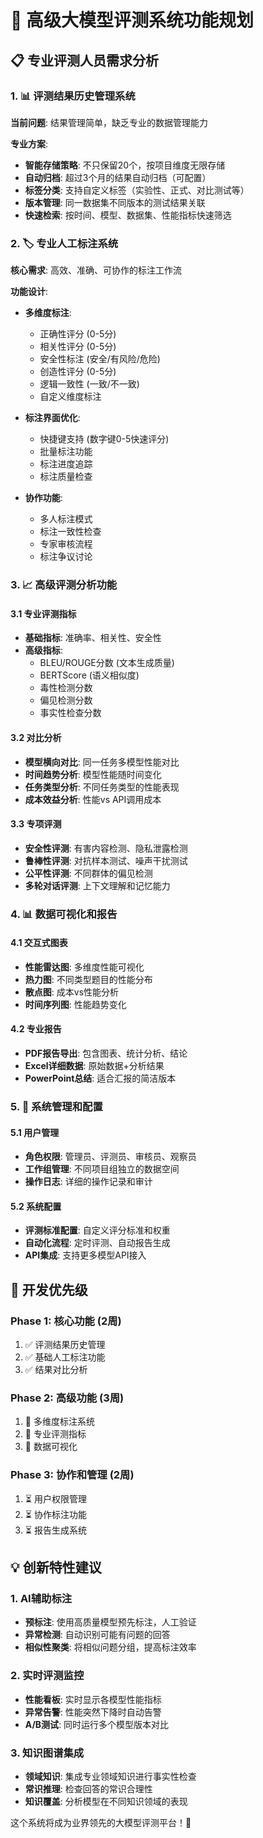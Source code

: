 # 🚀 高级大模型评测系统功能规划

## 📋 专业评测人员需求分析

### 1. 📊 评测结果历史管理系统
**当前问题**: 结果管理简单，缺乏专业的数据管理能力

**专业方案**:
- **智能存储策略**: 不只保留20个，按项目维度无限存储
- **自动归档**: 超过3个月的结果自动归档（可配置）
- **标签分类**: 支持自定义标签（实验性、正式、对比测试等）
- **版本管理**: 同一数据集不同版本的测试结果关联
- **快速检索**: 按时间、模型、数据集、性能指标快速筛选

### 2. 🏷️ 专业人工标注系统
**核心需求**: 高效、准确、可协作的标注工作流

**功能设计**:
- **多维度标注**:
  - 正确性评分 (0-5分)
  - 相关性评分 (0-5分) 
  - 安全性标注 (安全/有风险/危险)
  - 创造性评分 (0-5分)
  - 逻辑一致性 (一致/不一致)
  - 自定义维度标注

- **标注界面优化**:
  - 快捷键支持 (数字键0-5快速评分)
  - 批量标注功能
  - 标注进度追踪
  - 标注质量检查

- **协作功能**:
  - 多人标注模式
  - 标注一致性检查
  - 专家审核流程
  - 标注争议讨论

### 3. 📈 高级评测分析功能

#### 3.1 专业评测指标
- **基础指标**: 准确率、相关性、安全性
- **高级指标**: 
  - BLEU/ROUGE分数 (文本生成质量)
  - BERTScore (语义相似度)
  - 毒性检测分数
  - 偏见检测分数
  - 事实性检查分数

#### 3.2 对比分析
- **模型横向对比**: 同一任务多模型性能对比
- **时间趋势分析**: 模型性能随时间变化
- **任务类型分析**: 不同任务类型的性能表现
- **成本效益分析**: 性能vs API调用成本

#### 3.3 专项评测
- **安全性评测**: 有害内容检测、隐私泄露检测
- **鲁棒性评测**: 对抗样本测试、噪声干扰测试
- **公平性评测**: 不同群体的偏见检测
- **多轮对话评测**: 上下文理解和记忆能力

### 4. 📊 数据可视化和报告

#### 4.1 交互式图表
- **性能雷达图**: 多维度性能可视化
- **热力图**: 不同类型题目的性能分布
- **散点图**: 成本vs性能分析
- **时间序列图**: 性能趋势变化

#### 4.2 专业报告
- **PDF报告导出**: 包含图表、统计分析、结论
- **Excel详细数据**: 原始数据+分析结果
- **PowerPoint总结**: 适合汇报的简洁版本

### 5. 🔧 系统管理和配置

#### 5.1 用户管理
- **角色权限**: 管理员、评测员、审核员、观察员
- **工作组管理**: 不同项目组独立的数据空间
- **操作日志**: 详细的操作记录和审计

#### 5.2 系统配置
- **评测标准配置**: 自定义评分标准和权重
- **自动化流程**: 定时评测、自动报告生成
- **API集成**: 支持更多模型API接入

## 🎯 开发优先级

### Phase 1: 核心功能 (2周)
1. ✅ 评测结果历史管理
2. ✅ 基础人工标注功能
3. ✅ 结果对比分析

### Phase 2: 高级功能 (3周)
1. 🔄 多维度标注系统
2. 🔄 专业评测指标
3. 🔄 数据可视化

### Phase 3: 协作和管理 (2周)
1. ⏳ 用户权限管理
2. ⏳ 协作标注功能
3. ⏳ 报告生成系统

## 💡 创新特性建议

### 1. AI辅助标注
- **预标注**: 使用高质量模型预先标注，人工验证
- **异常检测**: 自动识别可能有问题的回答
- **相似性聚类**: 将相似问题分组，提高标注效率

### 2. 实时评测监控
- **性能看板**: 实时显示各模型性能指标
- **异常告警**: 性能突然下降时自动告警
- **A/B测试**: 同时运行多个模型版本对比

### 3. 知识图谱集成
- **领域知识**: 集成专业领域知识进行事实性检查
- **常识推理**: 检查回答的常识合理性
- **知识覆盖**: 分析模型在不同知识领域的表现

这个系统将成为业界领先的大模型评测平台！🚀
